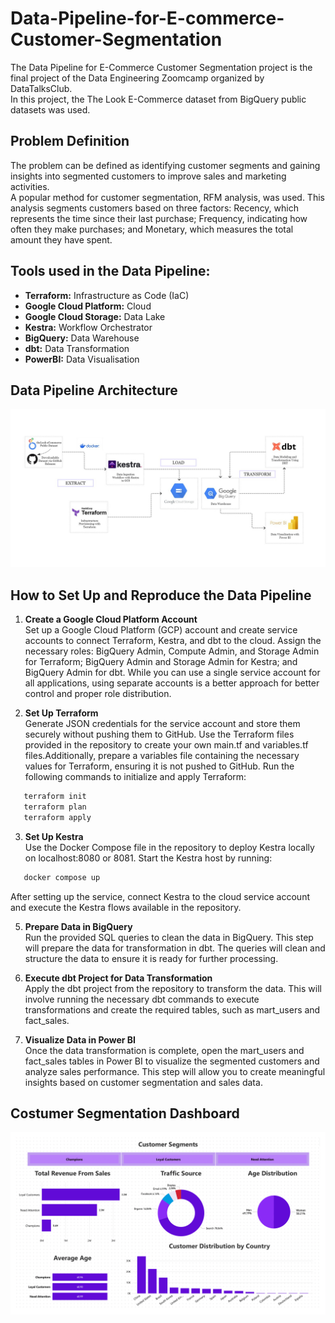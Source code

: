 # Data-Pipeline-for-E-commerce-Customer-Segmentation
The Data Pipeline for E-Commerce Customer Segmentation project is the final project of the Data Engineering Zoomcamp organized by DataTalksClub.  
In this project, the The Look E-Commerce dataset from BigQuery public datasets was used.

## Problem Definition

The problem can be defined as identifying customer segments and gaining insights into segmented customers to improve sales and marketing activities.  
A popular method for customer segmentation, RFM analysis, was used. This analysis segments customers based on three factors: Recency, which represents the time since their last purchase; Frequency, indicating how often they make purchases; and Monetary, which measures the total amount they have spent.

## Tools used in the Data Pipeline:

- **Terraform:** Infrastructure as Code (IaC)
- **Google Cloud Platform:** Cloud
- **Google Cloud Storage:** Data Lake
- **Kestra:** Workflow Orchestrator
- **BigQuery:** Data Warehouse
- **dbt:** Data Transformation
- **PowerBI:** Data Visualisation

## Data Pipeline Architecture
![Data Pipeline Architecture](https://github.com/mrvneslihan/Data-Pipeline-for-E-commerce-Customer-Segmentation/blob/main/architecture.png?raw=true)
## How to Set Up and Reproduce the Data Pipeline

1. **Create a Google Cloud Platform Account**  
   Set up a Google Cloud Platform (GCP) account and create service accounts to connect Terraform, Kestra, and dbt to the cloud. Assign the necessary roles: BigQuery Admin, Compute Admin, and Storage Admin for Terraform; BigQuery Admin and Storage Admin for Kestra; and BigQuery Admin for dbt. While you can use a single service account for all applications, using separate accounts is a better approach for better control and proper role distribution.

2. **Set Up Terraform**  
   Generate JSON credentials for the service account and store them securely without pushing them to GitHub. Use the Terraform files provided in the repository to create your own main.tf and variables.tf files.Additionally, prepare a variables file containing the necessary values for Terraform, ensuring it is not pushed to GitHub. Run the following commands to initialize and apply Terraform:
```bash
   terraform init
   terraform plan
   terraform apply
```

3. **Set Up Kestra**  
Use the Docker Compose file in the repository to deploy Kestra locally on localhost:8080 or 8081. Start the Kestra host by running:
```bash
   docker compose up
```
After setting up the service, connect Kestra to the cloud service account and execute the Kestra flows available in the repository.

5. **Prepare Data in BigQuery**  
Run the provided SQL queries to clean the data in BigQuery. This step will prepare the data for transformation in dbt. The queries will clean and structure the data to ensure it is ready for further processing.

7. **Execute dbt Project for Data Transformation**  
Apply the dbt project from the repository to transform the data. This will involve running the necessary dbt commands to execute transformations and create the required tables, such as mart_users and fact_sales.

8. **Visualize Data in Power BI**  
Once the data transformation is complete, open the mart_users and fact_sales tables in Power BI to visualize the segmented customers and analyze sales performance. This step will allow you to create meaningful insights based on customer segmentation and sales data.

## Costumer Segmentation Dashboard
![Customer Segmentation Dashboard](https://github.com/mrvneslihan/Data-Pipeline-for-E-commerce-Customer-Segmentation/blob/main/dashboard.png?raw=true)
